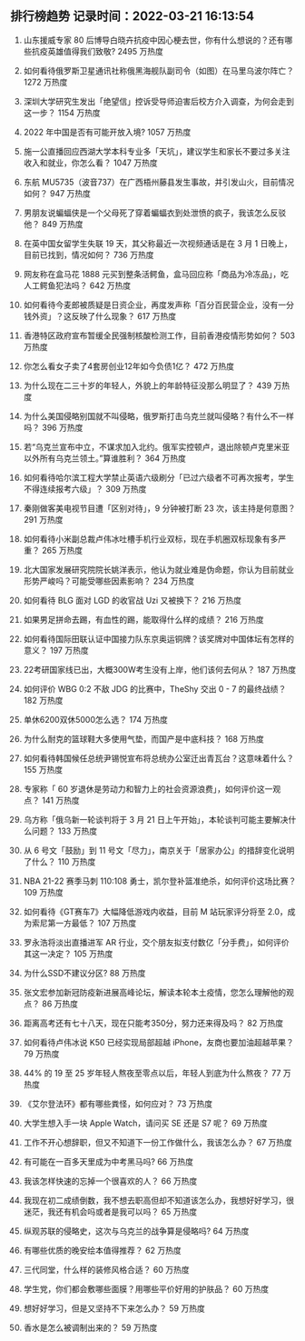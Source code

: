 
## 排行榜趋势 记录时间：2022-03-21 16:13:54
  
  1. 山东援威专家 80 后博导白晓卉抗疫中因心梗去世，你有什么想说的？还有哪些抗疫英雄值得我们致敬? 2495 万热度
    
  2. 如何看待俄罗斯卫星通讯社称俄黑海舰队副司令（如图）在马里乌波尔阵亡？ 1272 万热度
    
  3. 深圳大学研究生发出「绝望信」控诉受导师迫害后校方介入调查，为何会走到这一步？ 1154 万热度
    
  4. 2022 年中国是否有可能开放入境? 1057 万热度
    
  5. 施一公直播回应西湖大学本科专业多「天坑」，建议学生和家长不要过多关注收入和就业，你怎么看？ 1047 万热度
    
  6. 东航 MU5735（波音737）在广西梧州藤县发生事故，并引发山火，目前情况如何？ 947 万热度
    
  7. 男朋友说蝙蝠侠是一个父母死了穿着蝙蝠衣到处泄愤的疯子，我该怎么反驳他？ 849 万热度
    
  8. 在英中国女留学生失联 19 天，其父称最近一次视频通话是在 3 月 1 日晚上，目前已找到，情况如何？ 736 万热度
    
  9. 网友称在盒马花 1888 元买到整条活鳄鱼，盒马回应称「商品为冷冻品」，吃人工鳄鱼犯法吗？ 642 万热度
    
  10. 如何看待今麦郎被质疑是日资企业，再度发声称「百分百民营企业，没有一分钱外资」？这反映了什么现象？ 617 万热度
    
  11. 香港特区政府宣布暂缓全民强制核酸检测工作，目前香港疫情形势如何？ 503 万热度
    
  12. 你怎么看女子卖了4套房创业12年如今负债1亿？ 472 万热度
    
  13. 为什么现在二三十岁的年轻人，外貌上的年龄特征没那么明显了？ 439 万热度
    
  14. 为什么美国侵略别国就不叫侵略，俄罗斯打击乌克兰就叫侵略？有什么不一样吗？ 396 万热度
    
  15. 若“乌克兰宣布中立，不谋求加入北约。俄军实控顿卢，退出除顿卢克里米亚以外所有乌克兰领土。”算谁胜利？ 364 万热度
    
  16. 如何看待哈尔滨工程大学禁止英语六级刷分「已过六级者不可再次报考，学生不得连续报考六级」？ 309 万热度
    
  17. 秦刚做客美电视节目遭「区别对待」，9 分钟被打断 23 次，该主持是何意图？ 291 万热度
    
  18. 如何看待小米副总裁卢伟冰吐槽手机行业双标，现在手机圈双标现象有多严重？ 265 万热度
    
  19. 北大国家发展研究院院长姚洋表示，他认为就业难是伪命题，你认为目前就业形势严峻吗？可能受哪些因素影响？ 234 万热度
    
  20. 如何看待 BLG 面对 LGD 的收官战 Uzi 又被换下？ 216 万热度
    
  21. 如果男足拼命去踢，有血性的踢，能取得什么样的成绩？ 216 万热度
    
  22. 如何看待国际田联认证中国接力队东京奥运铜牌？该奖牌对中国体坛有怎样的意义？ 197 万热度
    
  23. 22考研国家线已出，大概300W考生没有上岸，他们该何去何从？ 187 万热度
    
  24. 如何评价 WBG 0:2 不敌 JDG 的比赛中，TheShy 交出 0 - 7 的最终战绩？ 182 万热度
    
  25. 单休6200双休5000怎么选？ 174 万热度
    
  26. 为什么耐克的篮球鞋大多使用气垫，而国产是中底科技？ 168 万热度
    
  27. 如何看待韩国候任总统尹锡悦宣布将总统办公室迁出青瓦台？这意味着什么？ 155 万热度
    
  28. 专家称「 60 岁退休是劳动力和智力上的社会资源浪费」，如何评价这一观点？ 141 万热度
    
  29. 乌方称「俄乌新一轮谈判将于 3 月 21 日上午开始」，本轮谈判可能主要解决什么问题？ 133 万热度
    
  30. 从 6 号文「鼓励」到 11 号文「尽力」，南京关于「居家办公」的措辞变化说明了什么？ 110 万热度
    
  31. NBA 21-22 赛季马刺 110:108 勇士，凯尔登补篮准绝杀，如何评价这场比赛？ 109 万热度
    
  32. 如何看待《GT赛车7》大幅降低游戏内收益，目前 M 站玩家评分将至 2.0，成为索尼第一方最低？ 107 万热度
    
  33. 罗永浩将淡出直播进军 AR 行业，交个朋友拟支付数亿「分手费」，如何评价其这一决定？ 105 万热度
    
  34. 为什么SSD不建议分区? 88 万热度
    
  35. 张文宏参加新冠防疫新进展高峰论坛，解读本轮本土疫情，您怎么理解他的观点？ 86 万热度
    
  36. 距离高考还有七十八天，现在只能考350分，努力还来得及吗？ 82 万热度
    
  37. 如何看待卢伟冰说 K50 已经实现局部超越 iPhone，友商也要加油超越苹果？ 79 万热度
    
  38. 44% 的 19 至 25 岁年轻人熬夜至零点以后，年轻人到底为什么熬夜？ 77 万热度
    
  39. 《艾尔登法环》都有哪些粪怪，如何应对？ 73 万热度
    
  40. 大学生想入手一块 Apple Watch，请问买 SE 还是 S7 呢？ 69 万热度
    
  41. 工作不开心想辞职，但又不知道下一份工作做什么，我该怎么办？ 67 万热度
    
  42. 有可能在一百多天里成为中考黑马吗? 66 万热度
    
  43. 我该怎样快速的忘掉一个很喜欢的人？ 66 万热度
    
  44. 我现在初二成绩倒数，我不想去职高但却不知道该怎么办，我想好好学习，很迷茫，我还有机会吗或者是我可以吗？ 65 万热度
    
  45. 纵观苏联的侵略史，这次与乌克兰的战争算是侵略吗? 64 万热度
    
  46. 有哪些优质的晚安绘本值得推荐？ 62 万热度
    
  47. 三代同堂，什么样的装修风格合适？ 60 万热度
    
  48. 学生党，你们都会敷哪些面膜？用哪些平价好用的护肤品？ 60 万热度
    
  49. 想好好学习，但是又坚持不下来怎么办？ 59 万热度
    
  50. 香水是怎么被调制出来的？ 59 万热度
    